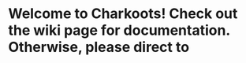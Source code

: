 # Welcome to Charkoots! Check out the wiki page for documentation. Otherwise, please direct to <url>

